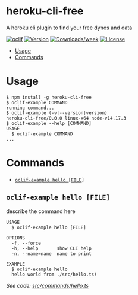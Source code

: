 heroku-cli-free
===============

A heroku cli plugin to find your free dynos and data

[![oclif](https://img.shields.io/badge/cli-oclif-brightgreen.svg)](https://oclif.io)
[![Version](https://img.shields.io/npm/v/heroku-cli-free.svg)](https://npmjs.org/package/heroku-cli-free)
[![Downloads/week](https://img.shields.io/npm/dw/heroku-cli-free.svg)](https://npmjs.org/package/heroku-cli-free)
[![License](https://img.shields.io/npm/l/heroku-cli-free.svg)](https://github.com/hone/heroku-cli-free/blob/master/package.json)

<!-- toc -->
* [Usage](#usage)
* [Commands](#commands)
<!-- tocstop -->
# Usage
<!-- usage -->
```sh-session
$ npm install -g heroku-cli-free
$ oclif-example COMMAND
running command...
$ oclif-example (-v|--version|version)
heroku-cli-free/0.0.0 linux-x64 node-v14.17.3
$ oclif-example --help [COMMAND]
USAGE
  $ oclif-example COMMAND
...
```
<!-- usagestop -->
# Commands
<!-- commands -->
* [`oclif-example hello [FILE]`](#oclif-example-hello-file)

## `oclif-example hello [FILE]`

describe the command here

```
USAGE
  $ oclif-example hello [FILE]

OPTIONS
  -f, --force
  -h, --help       show CLI help
  -n, --name=name  name to print

EXAMPLE
  $ oclif-example hello
  hello world from ./src/hello.ts!
```

_See code: [src/commands/hello.ts](https://github.com/hone/heroku-cli-free/blob/v0.0.0/src/commands/hello.ts)_
<!-- commandsstop -->
